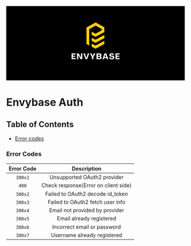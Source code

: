 <img width="480" height="200" alt="Envybase logo" src='https://raw.githubusercontent.com/orbical-dev/.github/refs/heads/main/Envybase%20(240%20x%20100%20px).svg'/>

<br>

# Envybase Auth

## Table of Contents

*  [Error codes](#error-codes)

### Error Codes
| Error Code |             Description              |
|:----------:|:------------------------------------:|
|  `300x1`   |     Unsupported OAuth2 provider      |
|   `400`    | Check response(Error on client side) |
|  `300x2`   |   Failed to OAuth2 decode id_token   |
|  `300x3`   |   Failed to OAuth2 fetch user info   |
|  `300x4`   |    Email not provided by provider    |
|  `300x5`   |       Email already registered       |
|  `300x6`   |     Incorrect email or password      |
|  `300x7`   |     Username already registered      |
